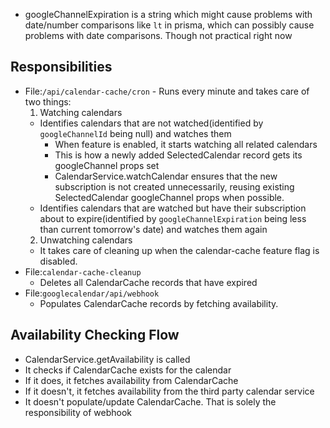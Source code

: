 - googleChannelExpiration is a string which might cause problems with date/number comparisons like `lt` in prisma, which can possibly cause problems with date comparisons. Though not practical right now

## Responsibilities

- File:`/api/calendar-cache/cron` - Runs every minute and takes care of two things:
  1. Watching calendars
  - Identifies calendars that are not watched(identified by `googleChannelId` being null) and watches them
    - When feature is enabled, it starts watching all related calendars
    - This is how a newly added SelectedCalendar record gets its googleChannel props set
    - CalendarService.watchCalendar ensures that the new subscription is not created unnecessarily, reusing existing SelectedCalendar googleChannel props when possible.
  - Identifies calendars that are watched but have their subscription about to expire(identified by `googleChannelExpiration` being less than current tomorrow's date) and watches them again
  2. Unwatching calendars
  - It takes care of cleaning up when the calendar-cache feature flag is disabled.
- File:`calendar-cache-cleanup`
  - Deletes all CalendarCache records that have expired
- File:`googlecalendar/api/webhook`
  - Populates CalendarCache records by fetching availability.

## Availability Checking Flow

- CalendarService.getAvailability is called
- It checks if CalendarCache exists for the calendar
- If it does, it fetches availability from CalendarCache
- If it doesn't, it fetches availability from the third party calendar service
- It doesn't populate/update CalendarCache. That is solely the responsibility of webhook
